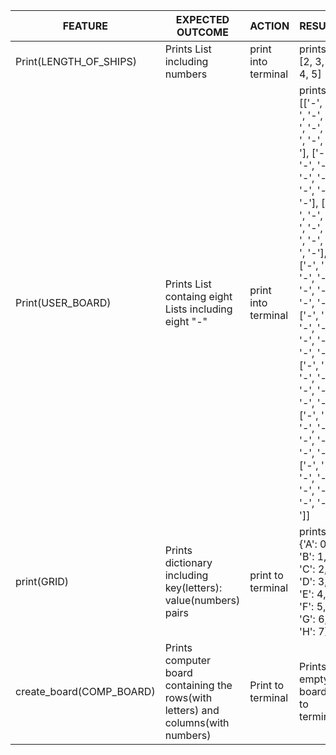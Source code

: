 | FEATURE | EXPECTED OUTCOME| ACTION | RESULT |
| -------------              | -------------                                | ------------- | ------------- |
| Print(LENGTH_OF_SHIPS) | Prints List including numbers | print into terminal | prints: [2, 3, 3, 4, 5] |
| Print(USER_BOARD) | Prints List containg eight Lists including eight "-"   | print into terminal | prints: [['-', '-', '-', '-', '-', '-', '-', '-'], ['-', '-', '-', '-', '-', '-', '-', '-'], ['-', '-', '-', '-', '-', '-', '-', '-'], ['-', '-', '-', '-', '-', '-', '-', '-'], ['-', '-', '-', '-', '-', '-', '-', '-'], ['-', '-', '-', '-', '-', '-', '-', '-'], ['-', '-', '-', '-', '-', '-', '-', '-'], ['-', '-', '-', '-', '-', '-', '-', '-']]|
| print(GRID) | Prints dictionary including key(letters): value(numbers) pairs | print to terminal | prints: {'A': 0, 'B': 1, 'C': 2, 'D': 3, 'E': 4, 'F': 5, 'G': 6, 'H': 7}|
| create_board(COMP_BOARD)| Prints computer board containing the rows(with letters) and columns(with numbers) | Print to terminal | Prints empty board to terminal |